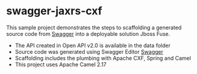# swagger-jaxrs-cxf
This sample project demonstrates the steps to scaffolding a generated source code from [Swagger](https://swagger.io) into a deployable solution Jboss Fuse.
 - The API created in Open API v2.0 is available in the data folder
 - Source code was generated using Swagger Editor [Swagger](https://swagger.io)
 - Scaffolding includes the plumbing with Apache CXF, Spring and Camel
 - This project uses Apache Camel 2.17

